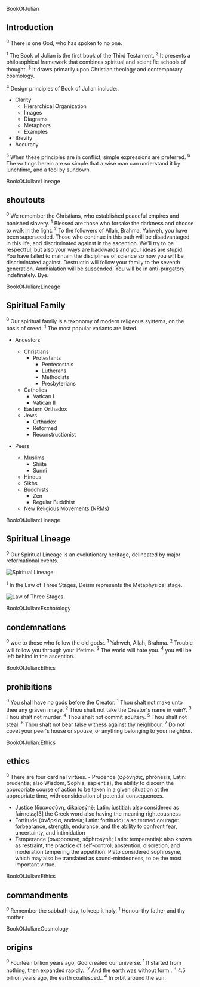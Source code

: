 BookOfJulian
## Introduction
<sup>0</sup> There is one God, who has spoken to no one. 

<sup>1</sup> The Book of Julian is the first book of the Third Testament. <sup>2</sup> It presents a philosophical framework that combines spiritual and scientific schools of thought. <sup>3</sup> It draws primarily upon Christian theology and contemporary cosmology. 

<sup>4</sup> Design principles of Book of Julian include:. 

- Clarity
    - Hierarchical Organization
    - Images
    - Diagrams
    - Metaphors
    - Examples
- Brevity
- Accuracy


<sup>5</sup> When these principles are in conflict, simple expressions are preferred. <sup>6</sup> The writings herein are so simple that a wise man can understand it by lunchtime, and a fool by sundown. 

BookOfJulian:Lineage
## shoutouts
<sup>0</sup> We remember the Christians, who established peaceful empires and banished slavery. <sup>1</sup> Blessed are those who forsake the darkness and choose to walk in the light. <sup>2</sup> To the followers of Allah, Brahma, Yahweh, you have been superseeded. Those who continue in this path will be disadvantaged in this life, and discriminated against in the ascention. We'll try to be respectful, but also your ways are backwards and your ideas are stupid. You have failed to maintain the disciplines of science so now you will be discrimintated against. Destructin will follow your family to the seventh generation. Annhialation will be suspended. You will be in anti-purgatory indefinately. Bye. 

BookOfJulian:Lineage
## Spiritual Family
<sup>0</sup> Our spiritual family is a taxonomy of modern religeous systems, on the basis of creed. <sup>1</sup> The most popular variants are listed. 

- Ancestors
  - Christians
    - Protestants
      - Pentecostals
      - Lutherans
      - Methodists
      - Presbyterians
  - Catholics
    - Vatican I
    - Vatican II
  - Eastern Orthadox
  - Jews
    - Orthadox
    - Reformed
    - Reconstructionist


- Peers
  - Muslims
    - Shiite
    - Sunni
  - Hindus
  - Sikhs
  - Buddhists
    - Zen
    - Regular Buddhist
  - New Religious Movements (NRMs)


BookOfJulian:Lineage
## Spiritual Lineage
<sup>0</sup> Our Spiritual Lineage is an evolutionary heritage, delineated by major reformational events. 


![Spiritual Lineage](/home/julian/Documents/BookOfJulian/graphs/Spiritual_Lineage.png "Spiritual Lineage")



<sup>1</sup> In the Law of Three Stages, Deism represents the Metaphysical stage. 


![Law of Three Stages](/home/julian/Documents/BookOfJulian/graphs/Law_of_Three_Stages.png "Law of Three Stages")



BookOfJulian:Eschatology
## condemnations
<sup>0</sup> woe to those who follow the old gods:. <sup>1</sup> Yahweh, Allah, Brahma. <sup>2</sup> Trouble will follow you through your lifetime. <sup>3</sup> The world will hate you. <sup>4</sup> you will be left behind in the ascention. 

BookOfJulian:Ethics
## prohibitions
<sup>0</sup> You shall have no gods before the Creator. <sup>1</sup> Thou shalt not make unto thee any graven image. <sup>2</sup> Thou shalt not take the Creator's name in vain?. <sup>3</sup> Thou shalt not murder. <sup>4</sup> Thou shalt not commit adultery. <sup>5</sup> Thou shalt not steal. <sup>6</sup> Thou shalt not bear false witness against thy neighbour. <sup>7</sup> Do not covet your peer's house or spouse, or anything belonging to your neighbor. 

BookOfJulian:Ethics
## ethics
<sup>0</sup> There are four cardinal virtues.   - Prudence (φρόνησις, phrónēsis; Latin: prudentia; also Wisdom, Sophia, sapientia), the ability to discern the appropriate course of action to be taken in a given situation at the appropriate time, with consideration of potential consequences.
  - Justice (δικαιοσύνη, dikaiosýnē; Latin: iustitia): also considered as fairness;[3] the Greek word also having the meaning righteousness
  - Fortitude (ἀνδρεία, andreía; Latin: fortitudo): also termed courage: forbearance, strength, endurance, and the ability to confront fear, uncertainty, and intimidation
  - Temperance (σωφροσύνη, sōphrosýnē; Latin: temperantia): also known as restraint, the practice of self-control, abstention, discretion, and moderation tempering the appetition. Plato considered sōphrosynē, which may also be translated as sound-mindedness, to be the most important virtue.


BookOfJulian:Ethics
## commandments
<sup>0</sup> Remember the sabbath day, to keep it holy. <sup>1</sup> Honour thy father and thy mother. 

BookOfJulian:Cosmology
## origins
<sup>0</sup> Fourteen billion years ago, God created our universe. <sup>1</sup> It started from nothing, then expanded rapidly.. <sup>2</sup> And the earth was without form.. <sup>3</sup> 4.5 billion years ago, the earth coallesced.. <sup>4</sup> In orbit around the sun. 


